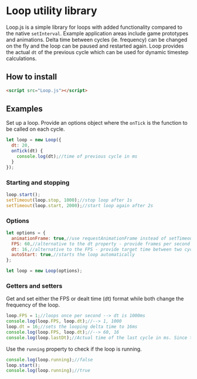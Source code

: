 # Loop utility library
Loop.js is a simple library for loops with added functionality compared to the native `setInterval`. Example application areas include game prototypes and animations. Delta time between cycles (ie. frequency) can be changed on the fly and the loop can be paused and restarted again. Loop provides the actual `dt` of the previous cycle which can be used for dynamic timestep calculations.
## How to install
```html
<script src="Loop.js"></script>
```
## Examples
Set up a loop. Provide an options object where the `onTick` is the function to be called on each cycle.
```javascript
let loop = new Loop({
  dt: 20,
  onTick(dt) {
    console.log(dt);//time of previous cycle in ms
  }
});
```
### Starting and stopping
```javascript
loop.start();
setTimeout(loop.stop, 1000);//stop loop after 1s
setTimeout(loop.start, 2000);//start loop again after 2s
```
### Options
```javascript
let options = {
  animationFrame: true,//use requestAnimationFrame instead of setTimeout, dt and FPS properties are ignored if value is set true
  FPS: 60,//alternative to the dt property - provide frames per second (FPS)
  dt: 16,//alternative to the FPS - provide target time between two cycles
  autoStart: true,//starts the loop automatically
};

let loop = new Loop(options);
```
### Getters and setters
Get and set either the FPS or dealt time (dt) format while both change the frequency of the loop.
```javascript
loop.FPS = 1;//loops once per second --> dt is 1000ms
console.log(loop.FPS, loop.dt);//--> 1, 1000
loop.dt = 16;//sets the looping delta time to 16ms
console.log(loop.FPS, loop.dt);//--> 60, 16
console.log(loop.lastDt);//Actual time of the last cycle in ms. Since timeouts are inaccurate in JS in general, loop.lastDt is often 0...5ms away from the targeted time. Most of the time delayed.
```
Use the `running` property to check if the loop is running.
```javascript
console.log(loop.running);//false
loop.start();
console.log(loop.running);//true
```
